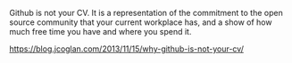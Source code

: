 Github is not your CV. It is a representation of the commitment to the open source community that your current workplace has, and a show of how much free time you have and where you spend it.

https://blog.jcoglan.com/2013/11/15/why-github-is-not-your-cv/
